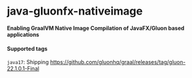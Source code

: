 # java-gluonfx-nativeimage
**Enabling GraalVM Native Image Compilation of JavaFX/Gluon based applications**

#### Supported tags
`java17`: Shipping https://github.com/gluonhq/graal/releases/tag/gluon-22.1.0.1-Final
